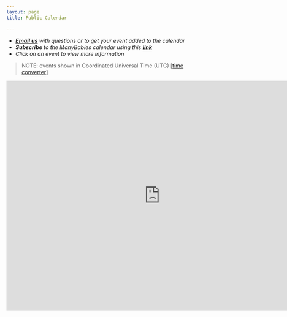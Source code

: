 ```yaml
---
layout: page
title: Public Calendar

---
```



* *[**Email us**](mailto:contact@manybabies.org) with questions or to get your event added to the calendar*
* ***Subscribe** to the ManyBabies calendar using this [**link**](https://calendar.google.com/calendar/u/0?cid=Y29udGFjdEBtYW55YmFiaWVzLm9yZw)*
* *Click on an event to view more information* 

> NOTE: events shown in Coordinated Universal Time (UTC) [[time converter](https://www.worldtimebuddy.com/)]

<!--
<iframe src="https://calendar.google.com/calendar/embed?src=contact%40manybabies.org&ctz=UTC" style="border: 0" width="800" height="600" frameborder="0" scrolling="no"></iframe>
-->

<iframe src="https://calendar.google.com/calendar/embed?src=2e29efd2583408999676cd427393c85bf06faa43bc9990c91d12e9256389be1c%40group.calendar.google.com&ctz=UTC" style="border: 0" width="800" height="600" frameborder="0" scrolling="no"></iframe>